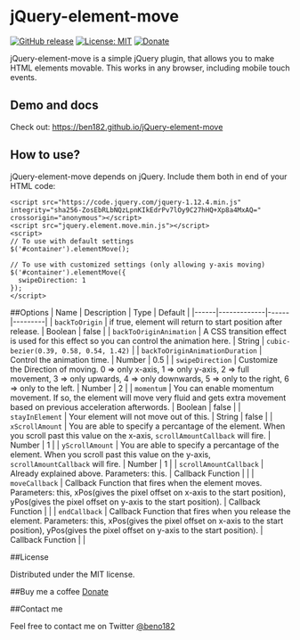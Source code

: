 # jQuery-element-move

[![GitHub release](https://img.shields.io/github/release/ben182/jQuery-element-move.svg)]()
[![License: MIT](https://img.shields.io/badge/License-MIT-yellow.svg)](https://opensource.org/licenses/MIT)
[![Donate](https://img.shields.io/badge/Donate-PayPal-green.svg)](https://paypal.me/bbortels)

jQuery-element-move is a simple jQuery plugin, that allows you to make HTML elements movable. This works in any browser, including mobile touch events.

## Demo and docs
Check out: https://ben182.github.io/jQuery-element-move

## How to use?
jQuery-element-move depends on jQuery. Include them both in end of your HTML code:
```
<script src="https://code.jquery.com/jquery-1.12.4.min.js" integrity="sha256-ZosEbRLbNQzLpnKIkEdrPv7lOy9C27hHQ+Xp8a4MxAQ=" crossorigin="anonymous"></script>
<script src="jquery.element.move.min.js"></script>
<script>
// To use with default settings
$('#container').elementMove();

// To use with customized settings (only allowing y-axis moving)
$('#container').elementMove({
  swipeDirection: 1
});
</script>
```

##Options
| Name | Description | Type | Default |
|------|-------------|------|---------|
| `backToOrigin` | if true, element will return to start position after release. | Boolean | false |
| `backToOriginAnimation` | A CSS transition effect is used for this effect so you can control the animation here. | String | `cubic-bezier(0.39, 0.58, 0.54, 1.42)` |
| `backToOriginAnimationDuration` | Control the animation time. | Number | 0.5 |
| `swipeDirection` | Customize the Direction of moving. 0 => only x-axis, 1 => only y-axis, 2 => full movement, 3 => only upwards, 4 => only downwards, 5 => only to the right, 6 => only to the left. | Number | 2 |
| `momentum` | You can enable momentum movement. If so, the element will move very fluid and gets extra movement based on previous acceleration afterwords. | Boolean | false |
| `stayInElement` | Your element will not move out of this. | String | false |
| `xScrollAmount` | You are able to specify a percantage of the element. When you scroll past this value on the x-axis, `scrollAmountCallback` will fire. | Number | 1 |
| `yScrollAmount` | You are able to specify a percantage of the element. When you scroll past this value on the y-axis, `scrollAmountCallback` will fire. | Number | 1 |
| `scrollAmountCallback` | Already explained above. Parameters: this. | Callback Function |  |
| `moveCallback` | Callback Function that fires when the element moves. Parameters: this, xPos(gives the pixel offset on x-axis to the start position), yPos(gives the pixel offset on y-axis to the start position). | Callback Function |  |
| `endCallback` | Callback Function that fires when you release the element. Parameters: this, xPos(gives the pixel offset on x-axis to the start position), yPos(gives the pixel offset on y-axis to the start position). | Callback Function |  |



##License

Distributed under the MIT license.

##Buy me a coffee
[Donate](https://ko-fi.com/A6749M1)

##Contact me

Feel free to contact me on Twitter [@beno182](https://twitter.com/beno182)

